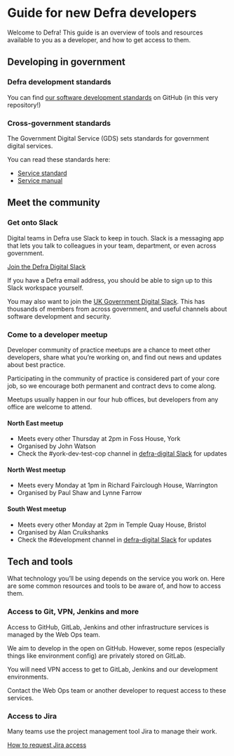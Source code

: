 # Guide for new Defra developers

Welcome to Defra! This guide is an overview of tools and resources available to you as a developer, and how to get access to them.

## Developing in government

### Defra development standards

You can find [our software development standards](https://github.com/DEFRA/software-development-standards/) on GitHub (in this very repository!)

### Cross-government standards

The Government Digital Service (GDS) sets standards for government digital services.

You can read these standards here:

- [Service standard](https://www.gov.uk/service-manual/service-standard)
- [Service manual](https://www.gov.uk/service-manual)

## Meet the community

### Get onto Slack

Digital teams in Defra use Slack to keep in touch. Slack is a messaging app that lets you talk to colleagues in your team, department, or even across government.

[Join the Defra Digital Slack](https://defra-digital.slack.com/)

If you have a Defra email address, you should be able to sign up to this Slack workspace yourself.

You may also want to join the [UK Government Digital Slack](https://ukgovernmentdigital.slack.com/). This has thousands of members from across government, and useful channels about software development and security.

### Come to a developer meetup

Developer community of practice meetups are a chance to meet other developers, share what you’re working on, and find out news and updates about best practice.

Participating in the community of practice is considered part of your core job, so we encourage both permanent and contract devs to come along.

Meetups usually happen in our four hub offices, but developers from any office are welcome to attend.

#### North East meetup

- Meets every other Thursday at 2pm in Foss House, York
- Organised by John Watson
- Check the #york-dev-test-cop channel in [defra-digital Slack](https://defra-digital.slack.com/) for updates

#### North West meetup

- Meets every Monday at 1pm in Richard Fairclough House, Warrington
- Organised by Paul Shaw and Lynne Farrow

#### South West meetup

- Meets every other Monday at 2pm in Temple Quay House, Bristol
- Organised by Alan Cruikshanks
- Check the #development channel in [defra-digital Slack](https://defra-digital.slack.com/) for updates

## Tech and tools

What technology you’ll be using depends on the service you work on. Here are some common resources and tools to be aware of, and how to access them.

### Access to Git, VPN, Jenkins and more

Access to GitHub, GitLab, Jenkins and other infrastructure services is managed by the Web Ops team.

We aim to develop in the open on GitHub. However, some repos (especially things like environment config) are privately stored on GitLab.

You will need VPN access to get to GitLab, Jenkins and our development environments.

Contact the Web Ops team or another developer to request access to these services.

### Access to Jira

Many teams use the project management tool Jira to manage their work.

[How to request Jira access](https://github.com/DEFRA/qa-test/wiki/Jira)

